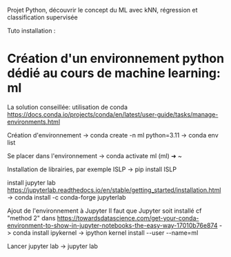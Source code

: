 Projet Python, découvrir le concept du ML avec kNN, régression et classification supervisée

Tuto installation :

# Création d'un environnement python dédié au cours de machine learning: ml

La solution conseillée: utilisation de conda
https://docs.conda.io/projects/conda/en/latest/user-guide/tasks/manage-environments.html


Création d'environnement
-> conda create -n ml python=3.11
-> conda env list

Se placer dans l'environnement
-> conda activate ml
(ml) ➜  ~

Installation de librairies, par exemple ISLP
-> pip install ISLP

install jupyter lab
https://jupyterlab.readthedocs.io/en/stable/getting_started/installation.html
-> conda install -c conda-forge jupyterlab


Ajout de l'environnement à Jupyter
Il faut que Jupyter soit installé
cf "method 2" dans
https://towardsdatascience.com/get-your-conda-environment-to-show-in-jupyter-notebooks-the-easy-way-17010b76e874
-> conda install ipykernel
-> ipython kernel install --user --name=ml

Lancer jupyter lab
-> jupyter lab
